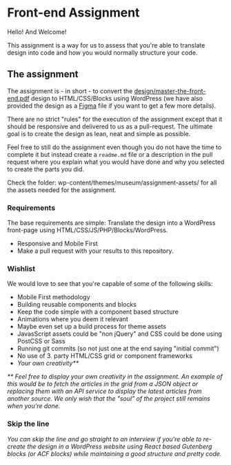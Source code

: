
# Front-end Assignment

Hello! And Welcome!

This assignment is a way for us to assess that you're able to translate design into code and how you would normally structure your code.

## The assignment

The assignment is - in short - to convert  the [design/master-the-front-end.pdf](https://raw.githubusercontent.com/rommel-dk/wp-museum-test/master/wp-content/themes/museum/assignment-assets/design/master-the-front-end.pdf) design to HTML/CSS/Blocks using WordPress (we have also provided the design as a [Figma](http://figma.com/) file if you want to get a few more details).

There are no strict "rules" for the execution of the assignment except that it should be responsive and delivered to us as a pull-request. The ultimate goal is to create the design as lean, neat and simple as possible. 

Feel free to still do the assignment even though you do not have the time to complete it but instead create a `readme.md` file or a description in the pull request where you explain what you would have done and why you selected to create the parts you did.

Check the folder: wp-content/themes/museum/assignment-assets/ for all the assets needed for the assignment.

### Requirements

The base requirements are simple: Translate the design into a WordPress front-page using HTML/CSS/JS/PHP/Blocks/WordPress.

* Responsive and Mobile First
* Make a pull request with your results to this repository.

### Wishlist

We would love to see that you're capable of some of the following skills:

* Mobile First methodology
* Building reusable components and blocks
* Keep the code simple with a component based structure
* Animations where you deem it relevant
* Maybe even set up a build process for theme assets
* JavasScript assets could be "non jQuery" and CSS could be done using PostCSS or Sass
* Running git commits (so not just one at the end saying "initial commit")
* No use of 3. party HTML/CSS grid or component frameworks
* _Your own creativity**_

_** Feel free to display your own creativity in the assignment. An example of this would be to fetch the articles in the grid from a JSON object or replacing them with an API service to display the latest articles from another source. We only wish that the "soul" of the project still remains when you're done._

### Skip the line

_*You can skip the line and go straight to an interview if you're able to re-create the design in a WordPress website using React based Gutenberg blocks (or ACF blocks) while maintaining a good structure and pretty code.*_
